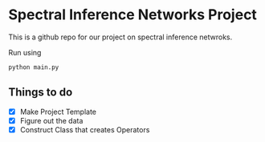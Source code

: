 # Spectral Inference Networks Project
This is a github repo for our project on spectral inference netwroks.

Run using
```bash
python main.py
```

## Things to do
- [x] Make Project Template
- [x] Figure out the data
- [x] Construct Class that creates Operators
